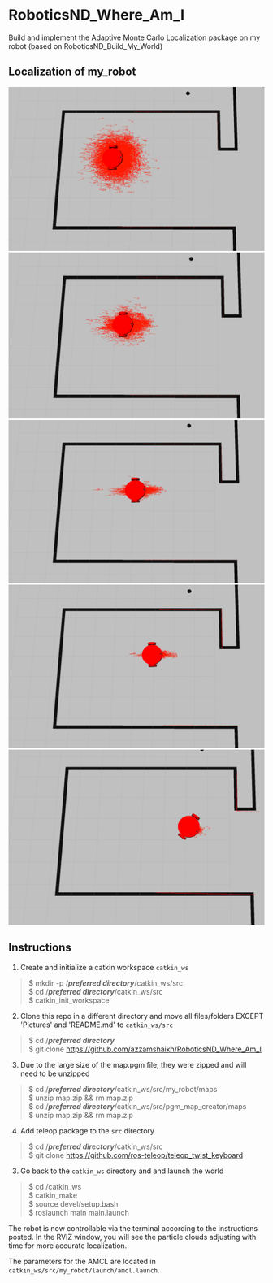 # RoboticsND_Where_Am_I
Build and implement the Adaptive Monte Carlo Localization package on my robot (based on RoboticsND_Build_My_World)

## Localization of my_robot
<img src="Pictures/t0.PNG">
<img src="Pictures/t1.png">
<img src="Pictures/t2.png">
<img src="Pictures/t3.png">
<img src="Pictures/t4.png">

## Instructions

1. Create and initialize a catkin workspace `catkin_ws`
> $ mkdir -p /***preferred directory***/catkin_ws/src  
> $ cd /***preferred directory***/catkin_ws/src  
> $ catkin_init_workspace  

2. Clone this repo in a different directory and move all files/folders EXCEPT 'Pictures' and 'README.md' to `catkin_ws/src`
> $ cd /***preferred directory***  
> $ git clone https://github.com/azzamshaikh/RoboticsND_Where_Am_I  

3. Due to the large size of the map.pgm file, they were zipped and will need to be unzipped
> $ cd /***preferred directory***/catkin_ws/src/my_robot/maps  
> $ unzip map.zip && rm map.zip  
> $ cd /***preferred directory***/catkin_ws/src/pgm_map_creator/maps  
> $ unzip map.zip && rm map.zip  

4. Add teleop package to the `src` directory
> $ cd /***preferred directory***/catkin_ws/src  
> $ git clone https://github.com/ros-teleop/teleop_twist_keyboard

3. Go back to the `catkin_ws` directory and and launch the world
> $ cd /catkin_ws  
> $ catkin_make  
> $ source devel/setup.bash  
> $ roslaunch main main.launch  

The robot is now controllable via the terminal according to the instructions posted. In the RVIZ window, you will see the particle clouds adjusting with time for more accurate localization.

The parameters for the AMCL are located in `catkin_ws/src/my_robot/launch/amcl.launch`.
